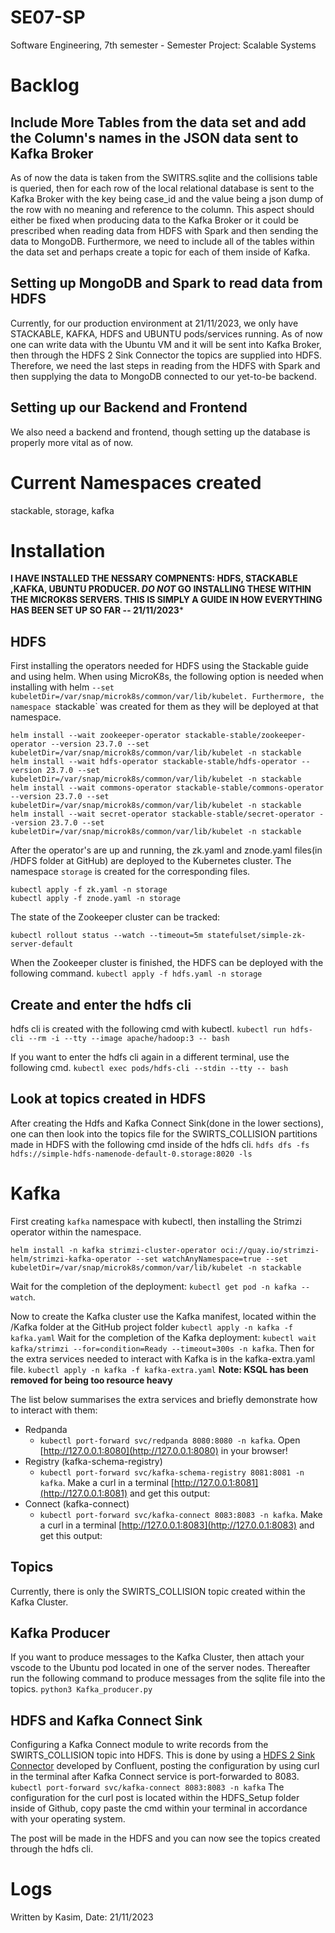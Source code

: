 
# SE07-SP

Software Engineering, 7th semester - Semester Project: Scalable Systems

# Backlog

## Include More Tables from the data set and add the Column's names in the JSON data sent to Kafka Broker
 
As of now the data is taken from the SWITRS.sqlite and the collisions table is queried, then for each row of the local relational database is sent to the Kafka Broker with the key being case_id and the value being a json dump of the row with no meaning and reference to the column. 
This aspect should either be fixed when producing data to the Kafka Broker or it could be prescribed when reading data from HDFS with Spark and then sending the data to MongoDB.
Furthermore, we need to include all of the tables within the data set and perhaps create a topic for each of them inside of Kafka.

## Setting up MongoDB and Spark to read data from HDFS

Currently, for our production environment at 21/11/2023, we only have STACKABLE, KAFKA, HDFS and UBUNTU pods/services running. As of now one can write data with the Ubuntu VM and it will be sent into Kafka Broker, then through the HDFS 2 Sink Connector the topics are supplied into HDFS.  
Therefore, we need the last steps in reading from the HDFS with Spark and then supplying the data to MongoDB connected to our yet-to-be backend.

## Setting up our Backend and Frontend

We also need a backend and frontend, though setting up the database is properly more vital as of now.

# Current Namespaces created

stackable, storage, kafka

# Installation

**I HAVE INSTALLED THE NESSARY COMPNENTS: HDFS, STACKABLE ,KAFKA, UBUNTU PRODUCER. 
*DO NOT* GO INSTALLING THESE WITHIN THE MICROK8S SERVERS. THIS IS SIMPLY A GUIDE IN HOW EVERYTHING HAS BEEN SET UP SO FAR -- 21/11/2023***

## HDFS

First installing the operators needed for HDFS using the Stackable guide and using helm.
When using MicroK8s, the following option is needed when installing with helm `--set kubeletDir=/var/snap/microk8s/common/var/lib/kubelet.
Furthermore, the namespace `stackable` was created for them as they will be deployed at that namespace. 
```
helm install --wait zookeeper-operator stackable-stable/zookeeper-operator --version 23.7.0 --set kubeletDir=/var/snap/microk8s/common/var/lib/kubelet -n stackable
helm install --wait hdfs-operator stackable-stable/hdfs-operator --version 23.7.0 --set kubeletDir=/var/snap/microk8s/common/var/lib/kubelet -n stackable
helm install --wait commons-operator stackable-stable/commons-operator --version 23.7.0 --set kubeletDir=/var/snap/microk8s/common/var/lib/kubelet -n stackable
helm install --wait secret-operator stackable-stable/secret-operator --version 23.7.0 --set kubeletDir=/var/snap/microk8s/common/var/lib/kubelet -n stackable
```
After the operator's are up and running, the zk.yaml and znode.yaml files(in /HDFS folder at GitHub) are deployed to the Kubernetes cluster.
The namespace `storage` is created for the corresponding files. 
```
kubectl apply -f zk.yaml -n storage
kubectl apply -f znode.yaml -n storage
```
The state of the Zookeeper cluster can be tracked:
```none
kubectl rollout status --watch --timeout=5m statefulset/simple-zk-server-default
```
When the Zookeeper cluster is finished, the HDFS can be deployed with the following command.
`kubectl apply -f hdfs.yaml -n storage`

## Create and enter the hdfs cli

hdfs cli is created with the following cmd with kubectl.
`kubectl run hdfs-cli --rm -i --tty --image apache/hadoop:3 -- bash`

If you want to enter the hdfs cli again in a different terminal, use the following cmd. 
`kubectl exec pods/hdfs-cli --stdin --tty -- bash`

## Look at topics created in HDFS

After creating the Hdfs and Kafka Connect Sink(done in the lower sections), one can then look into the topics file for the SWIRTS_COLLISION partitions made in HDFS with the following cmd inside of the hdfs cli. 
`hdfs dfs -fs hdfs://simple-hdfs-namenode-default-0.storage:8020 -ls`

# Kafka

First creating `kafka` namespace with kubectl, then installing the Strimzi operator within the namespace.
````
helm install -n kafka strimzi-cluster-operator oci://quay.io/strimzi-helm/strimzi-kafka-operator --set watchAnyNamespace=true --set kubeletDir=/var/snap/microk8s/common/var/lib/kubelet -n stackable
````
Wait for the completion of the deployment: `kubectl get pod -n kafka --watch`.

Now to create the Kafka cluster use the Kafka manifest, located within the /Kafka folder at the GitHub project folder
`kubectl apply -n kafka -f kafka.yaml`
Wait for the completion of the Kafka deployment: `kubectl wait kafka/strimzi --for=condition=Ready --timeout=300s -n kafka`.
Then for the extra services needed to interact with Kafka is in the kafka-extra.yaml file. 
`kubectl apply -n kafka -f kafka-extra.yaml`
**Note: KSQL has been removed for being too resource heavy**

The list below summarises the extra services and briefly demonstrate how to interact with them:
- Redpanda 
	- `kubectl port-forward svc/redpanda 8080:8080 -n kafka`. Open [http://127.0.0.1:8080](http://127.0.0.1:8080) in your browser!
- Registry (kafka-schema-registry)
	- `kubectl port-forward svc/kafka-schema-registry 8081:8081 -n kafka`. Make a curl in a terminal [http://127.0.0.1:8081](http://127.0.0.1:8081) and get this output:
- Connect (kafka-connect)
	- `kubectl port-forward svc/kafka-connect 8083:8083 -n kafka`. Make a curl in a terminal [http://127.0.0.1:8083](http://127.0.0.1:8083) and get this output:

## Topics

Currently, there is only the SWIRTS_COLLISION topic created within the Kafka Cluster.

## Kafka Producer

If you want  to produce messages to the Kafka Cluster, then attach your vscode to the Ubuntu pod located in one of the server nodes. Thereafter run the following command to produce messages from the sqlite file into the topics.
`python3 Kafka_producer.py`

## HDFS and Kafka Connect Sink

Configuring a Kafka Connect module to write records from the SWIRTS_COLLISION topic into HDFS.
This is done by using a [HDFS 2 Sink Connector](https://docs.confluent.io/kafka-connectors/hdfs/current/overview.html) developed by Confluent, posting the configuration by using curl in the terminal after Kafka Connect service is port-forwarded to 8083.
`kubectl port-forward svc/kafka-connect 8083:8083 -n kafka`
The configuration for the curl post is located within the HDFS_Setup folder inside of Github, copy paste the cmd within your terminal in accordance with your operating system. 

The post will be made in the HDFS and you can now see the topics created through the hdfs cli. 

# Logs

Written by Kasim, Date: 21/11/2023
